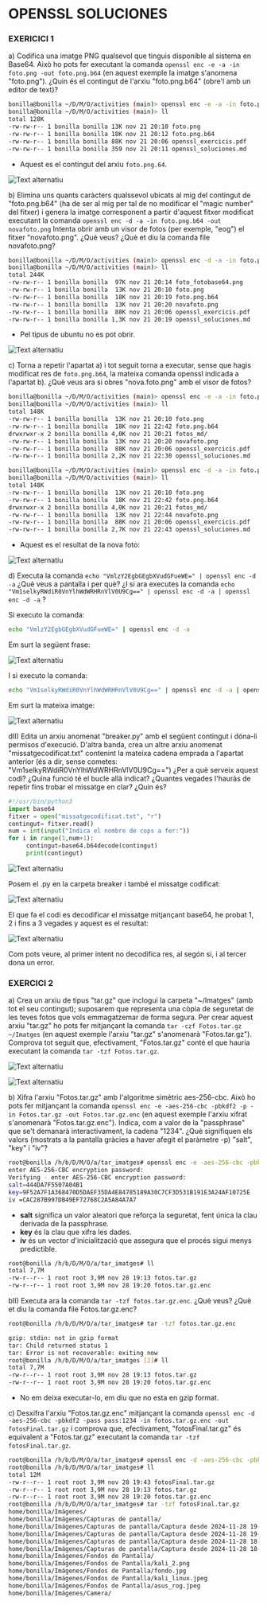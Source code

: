 # OPENSSL SOLUCIONES

### EXERICICI 1 
a)  Codifica una imatge PNG qualsevol que tinguis disponible al sistema en Base64. Això ho pots fer executant la comanda `openssl enc -e -a -in foto.png -out foto.png.b64` (en aquest exemple la imatge s'anomena "foto.png"). ¿Quin és el contingut de l'arxiu "foto.png.b64" (obre'l amb un editor de text)?


```bash
bonilla@bonilla ~/D/M/O/activities (main)> openssl enc -e -a -in foto.png -out foto.png.b64
bonilla@bonilla ~/D/M/O/activities (main)> ll
total 128K
-rw-rw-r-- 1 bonilla bonilla 13K nov 21 20:10 foto.png
-rw-rw-r-- 1 bonilla bonilla 18K nov 21 20:12 foto.png.b64
-rw-rw-r-- 1 bonilla bonilla 88K nov 21 20:06 openssl_exercicis.pdf
-rw-rw-r-- 1 bonilla bonilla 359 nov 21 20:11 openssl_soluciones.md
```
- Aquest es el contingut del arxiu `foto.png.64`.

![Text alternatiu](fotos_md/foto_fotobase64.png)

b) Elimina uns quants caràcters qualssevol ubicats al mig del contingut de "foto.png.b64" (ha de ser al mig per tal de no modificar el "magic number" del fitxer) i genera la imatge corresponent a partir d'aquest fitxer modificat executant la comanda `openssl enc -d -a -in foto.png.b64 -out novafoto.png`  Intenta obrir amb un visor de fotos (per exemple, "eog") el fitxer "novafoto.png". ¿Què veus? ¿Què et diu la comanda file novafoto.png?

```bash
bonilla@bonilla ~/D/M/O/activities (main)> openssl enc -d -a -in foto.png.b64 -out novafoto.png
bonilla@bonilla ~/D/M/O/activities (main)> ll
total 244K
-rw-rw-r-- 1 bonilla bonilla  97K nov 21 20:14 foto_fotobase64.png
-rw-rw-r-- 1 bonilla bonilla  13K nov 21 20:10 foto.png
-rw-rw-r-- 1 bonilla bonilla  18K nov 21 20:19 foto.png.b64
-rw-rw-r-- 1 bonilla bonilla  13K nov 21 20:20 novafoto.png
-rw-rw-r-- 1 bonilla bonilla  88K nov 21 20:06 openssl_exercicis.pdf
-rw-rw-r-- 1 bonilla bonilla 1,3K nov 21 20:19 openssl_soluciones.md
```
- Pel tipus de ubuntu no es pot obrir.

![Text alternatiu](fotos_md/cap_novafoto.png)

c) Torna a repetir l'apartat a) i tot seguit torna a executar, sense que hagis modificat res de `foto.png.b64`, la mateixa comanda openssl indicada a l'apartat b). ¿Què veus ara si obres "nova.foto.png" amb el visor de fotos?

```bash
bonilla@bonilla ~/D/M/O/activities (main)> openssl enc -e -a -in foto.png -out foto.png.b64
bonilla@bonilla ~/D/M/O/activities (main)> ll
total 148K
-rw-rw-r-- 1 bonilla bonilla  13K nov 21 20:10 foto.png
-rw-rw-r-- 1 bonilla bonilla  18K nov 21 22:42 foto.png.b64
drwxrwxr-x 2 bonilla bonilla 4,0K nov 21 20:21 fotos_md/
-rw-rw-r-- 1 bonilla bonilla  13K nov 21 20:20 novafoto.png
-rw-rw-r-- 1 bonilla bonilla  88K nov 21 20:06 openssl_exercicis.pdf
-rw-rw-r-- 1 bonilla bonilla 2,2K nov 21 22:30 openssl_soluciones.md
```
```bash
bonilla@bonilla ~/D/M/O/activities (main)> openssl enc -d -a -in foto.png.b64 -out novafoto.png
bonilla@bonilla ~/D/M/O/activities (main)> ll
total 148K
-rw-rw-r-- 1 bonilla bonilla  13K nov 21 20:10 foto.png
-rw-rw-r-- 1 bonilla bonilla  18K nov 21 22:42 foto.png.b64
drwxrwxr-x 2 bonilla bonilla 4,0K nov 21 20:21 fotos_md/
-rw-rw-r-- 1 bonilla bonilla  13K nov 21 22:44 novafoto.png
-rw-rw-r-- 1 bonilla bonilla  88K nov 21 20:06 openssl_exercicis.pdf
-rw-rw-r-- 1 bonilla bonilla 2,7K nov 21 22:43 openssl_soluciones.md
```

- Aquest es el resultat de la nova foto:

![Text alternatiu](fotos_md/foto_novacheck.png)


d) Executa la comanda `echo "VmlzY2EgbGEgbXVudGFueWE=" | openssl enc -d -a` ¿Què veus a pantalla i per què? ¿I si ara executes la comanda `echo "Vm1selkyRWdiR0VnYlhWdWRHRnVlV0U9Cg==" | openssl enc -d -a | openssl enc -d -a` ?

Si executo la comanda:
```bash
echo "VmlzY2EgbGEgbXVudGFueWE=" | openssl enc -d -a
```
Em surt la següent frase:

![Text alternatiu](fotos_md/foto_frase1.png)

I si executo la comanda:
```bash
echo "Vm1selkyRWdiR0VnYlhWdWRHRnVlV0U9Cg==" | openssl enc -d -a | openssl enc -d -a
```

Em surt la mateixa imatge:

![Text alternatiu](fotos_md/foto_frase2.png)

dII) Edita un arxiu anomenat "breaker.py" amb el següent contingut i dóna-li permisos d'execució. D'altra banda, crea un altre arxiu anomenat "missatgecodificat.txt" contenint la mateixa cadena emprada a l'apartat anterior (és a dir, sense cometes: "Vm1selkyRWdiR0VnYlhWdWRHRnVlV0U9Cg==") ¿Per a què serveix aquest codi? ¿Quina funció té el bucle allà indicat? ¿Quantes vegades l'hauràs de repetir fins trobar el missatge en clar? ¿Quin és?

```python
#!/usr/bin/python3
import base64
fitxer = open("missatgecodificat.txt", "r")
contingut= fitxer.read()
num = int(input("Indica el nombre de cops a fer:"))
for i in range(1,num+1):
     contingut=base64.b64decode(contingut)
     print(contingut)
```

![Text alternatiu](fotos_md/foto_breaker.png)

Posem el .py en la carpeta breaker i també el missatge codificat:

![Text alternatiu](fotos_md/foto_missatgecodificat.png)

El que fa el codi es decodificar el missatge mitjançant base64, he probat 1, 2 i fins a 3 vegades y aquest es el resultat:

![Text alternatiu](fotos_md/decode.png)

Com pots veure, al primer intent no decodifica res, al segón si, i al tercer dona un error.

### EXERCICI 2

a) Crea un arxiu de tipus "tar.gz" que inclogui la carpeta "~/Imatges" (amb tot el seu contingut); suposarem que representa una còpia de seguretat de les teves fotos que vols emmagatzemar de forma segura. Per crear aquest arxiu "tar.gz" ho pots fer mitjançant la comanda `tar -czf Fotos.tar.gz ~/Imatges` (en aquest exemple l'arxiu "tar.gz" s'anomenarà "Fotos.tar.gz"). Comprova tot seguit que, efectivament, "Fotos.tar.gz" conté el que hauria executant la comanda `tar -tzf Fotos.tar.gz`.

![Text alternatiu](fotos_md/tar-czf.png)

![Text alternatiu](fotos_md/tar-tzf.png)

b) Xifra l'arxiu "Fotos.tar.gz" amb l'algoritme simètric aes-256-cbc. Això ho pots fer mitjançant la comanda `openssl enc -e -aes-256-cbc -pbkdf2 -p -in Fotos.tar.gz -out Fotos.tar.gz.enc` (en aquest exemple l'arxiu xifrat s'anomenarà "Fotos.tar.gz.enc"). Indica, com a valor de la "passphrase" que se't demanarà interactivament, la cadena "1234". ¿Què signifiquen els valors (mostrats a la pantalla gràcies a haver afegit el paràmetre -p) "salt", "key" i "iv"?

```bash
root@bonilla /h/b/D/M/O/a/tar_imatges# openssl enc -e -aes-256-cbc -pbkdf2 -p -in fotos.tar.gz -out fotos.tar.gz.enc
enter AES-256-CBC encryption password:
Verifying - enter AES-256-CBC encryption password:
salt=444DA7F5507A04B1
key=9F52A7F1A368470D5DAEF35DA4E84785189A30C7CF3D531B191E3A24AF10725E
iv =CAC287B997DB49EF72768C2A5A84A7A7
```
-  **salt** significa un valor aleatori que reforça la seguretat, fent única la clau derivada de la passphrase.
-  **key** és la clau que xifra les dades.
- **iv** és un vector d'inicialització que assegura que el procés sigui menys predictible.

```bash
root@bonilla /h/b/D/M/O/a/tar_imatges# ll
total 7,7M
-rw-r--r-- 1 root root 3,9M nov 28 19:13 fotos.tar.gz
-rw-r--r-- 1 root root 3,9M nov 28 19:20 fotos.tar.gz.enc
```

bII) Executa ara la comanda `tar -tzf fotos.tar.gz.enc`. ¿Què veus? ¿Què et diu la comanda file Fotos.tar.gz.enc?

```bash
root@bonilla /h/b/D/M/O/a/tar_imatges# tar -tzf fotos.tar.gz.enc

gzip: stdin: not in gzip format
tar: Child returned status 1
tar: Error is not recoverable: exiting now
root@bonilla /h/b/D/M/O/a/tar_imatges [2]# ll
total 7,7M
-rw-r--r-- 1 root root 3,9M nov 28 19:13 fotos.tar.gz
-rw-r--r-- 1 root root 3,9M nov 28 19:20 fotos.tar.gz.enc
```
- No em deixa executar-lo, em diu que no esta en gzip format.

c) Desxifra l'arxiu "Fotos.tar.gz.enc" mitjançant la comanda `openssl enc -d -aes-256-cbc -pbkdf2 -pass pass:1234 -in fotos.tar.gz.enc -out fotosFinal.tar.gz` i comprova que, efectivament, "fotosFinal.tar.gz" és equivalent a "Fotos.tar.gz" executant la comanda `tar -tzf fotosFinal.tar.gz`.

```bash
root@bonilla /h/b/D/M/O/a/tar_imatges# openssl enc -d -aes-256-cbc -pbkdf2 -pass pass:1234 -in fotos.tar.gz.enc -out fotosFinal.tar.gz
root@bonilla /h/b/D/M/O/a/tar_imatges# ll
total 12M
-rw-r--r-- 1 root root 3,9M nov 28 19:43 fotosFinal.tar.gz
-rw-r--r-- 1 root root 3,9M nov 28 19:13 fotos.tar.gz
-rw-r--r-- 1 root root 3,9M nov 28 19:20 fotos.tar.gz.enc
root@bonilla /h/b/D/M/O/a/tar_imatges# tar -tzf fotosFinal.tar.gz
home/bonilla/Imágenes/
home/bonilla/Imágenes/Capturas de pantalla/
home/bonilla/Imágenes/Capturas de pantalla/Captura desde 2024-11-28 19-00-49.png
home/bonilla/Imágenes/Capturas de pantalla/Captura desde 2024-11-28 19-03-09.png
home/bonilla/Imágenes/Capturas de pantalla/Captura desde 2024-11-28 18-51-57.png
home/bonilla/Imágenes/Capturas de pantalla/Captura desde 2024-11-28 18-58-09.png
home/bonilla/Imágenes/Fondos de Pantalla/
home/bonilla/Imágenes/Fondos de Pantalla/kali_2.png
home/bonilla/Imágenes/Fondos de Pantalla/fondo.jpg
home/bonilla/Imágenes/Fondos de Pantalla/kali_linux.jpeg
home/bonilla/Imágenes/Fondos de Pantalla/asus_rog.jpeg
home/bonilla/Imágenes/Camera/
```



